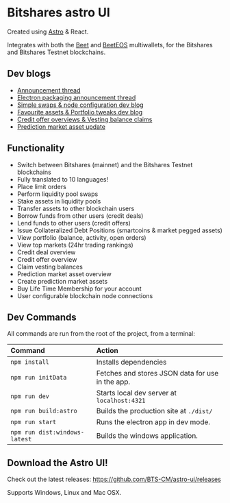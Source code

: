 # Bitshares astro UI

Created using [Astro](https://docs.astro.build) & React.

Integrates with both the [Beet](https://github.com/bitshares/beet) and [BeetEOS](https://github.com/beetapp/beeteos) multiwallets, for the Bitshares and Bitshares Testnet blockchains.

## Dev blogs

* [Announcement thread](https://hive.blog/hive-120117/@nftea.gallery/bitshares-astro-ui-development-worker-proposal)
* [Electron packaging announcement thread](https://hive.blog/hive-120117/@nftea.gallery/bitshares-astro-ui-worker-proposal-electron-release)
* [Simple swaps & node configuration dev blog](https://hive.blog/hive-120117/@nftea.gallery/bitshares-astro-ui-dev-update-swaps-and-nodes)
* [Favourite assets & Portfolio tweaks dev blog](https://hive.blog/hive-120117/@nftea.gallery/bitshares-astro-ui-dev-update-favourite-assets-and-portfolio-tweaks)
* [Credit offer overviews & Vesting balance claims](https://hive.blog/hive-120117/@nftea.gallery/bitshares-astro-ui-dev-update-credit-offer-owner-overview-page-and-vesting-balance-claim-page)
* [Prediction market asset update](https://hive.blog/hive-120117/@nftea.gallery/bitshares-astro-ui-dev-update-prediction-market-assets)

## Functionality

* Switch between Bitshares (mainnet) and the Bitshares Testnet blockchains
* Fully translated to 10 languages!
* Place limit orders
* Perform liquidity pool swaps
* Stake assets in liquidity pools
* Transfer assets to other blockchain users
* Borrow funds from other users (credit deals)
* Lend funds to other users (credit offers)
* Issue Collateralized Debt Positions (smartcoins & market pegged assets)
* View portfolio (balance, activity, open orders)
* View top markets (24hr trading rankings)
* Credit deal overview
* Credit offer overview
* Claim vesting balances
* Prediction market asset overview
* Create prediction market assets
* Buy Life Time Membership for your account
* User configurable blockchain node connections


## Dev Commands

All commands are run from the root of the project, from a terminal:

| Command                   | Action                                           |
| :------------------------ | :----------------------------------------------- |
| `npm install`             | Installs dependencies                            |
| `npm run initData`        | Fetches and stores JSON data for use in the app. |
| `npm run dev`             | Starts local dev server at `localhost:4321`      |
| `npm run build:astro`     | Builds the production site at `./dist/`          |
| `npm run start`           | Runs the electron app in dev mode.               |
| `npm run dist:windows-latest` | Builds the windows application.              |

## Download the Astro UI!

Check out the latest releases:
https://github.com/BTS-CM/astro-ui/releases

Supports Windows, Linux and Mac OSX.